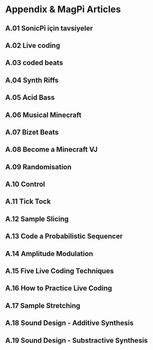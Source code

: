 # Appendix & MagPi Articles
## A.01 SonicPi için tavsiyeler
## A.02 Live coding
## A.03 coded beats
## A.04 Synth Riffs
## A.05 Acid Bass
## A.06 Musical Minecraft
## A.07 Bizet Beats
## A.08 Become a Minecraft VJ
## A.09 Randomisation
## A.10 Control
## A.11 Tick Tock
## A.12 Sample Slicing
## A.13 Code a Probabilistic Sequencer
## A.14 Amplitude Modulation
## A.15 Five Live Coding Techniques
## A.16 How to Practice Live Coding
## A.17 Sample Stretching
## A.18 Sound Design - Additive Synthesis
## A.19 Sound Design - Substractive Synthesis
